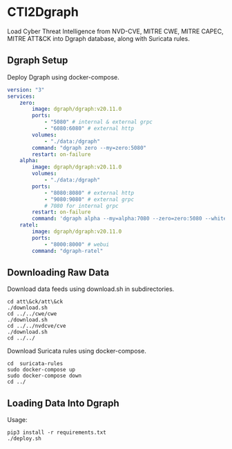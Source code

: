 # CTI2Dgraph
Load Cyber Threat Intelligence from NVD-CVE, MITRE CWE, MITRE CAPEC, MITRE ATT&CK into Dgraph database, along with Suricata rules.

## Dgraph Setup
Deploy Dgraph using docker-compose.
```yaml
version: "3"
services:
    zero:
        image: dgraph/dgraph:v20.11.0
        ports:
            - "5080" # internal & external grpc
            - "6080:6080" # external http
        volumes:
            - "./data:/dgraph"
        command: "dgraph zero --my=zero:5080"
        restart: on-failure
    alpha:
        image: dgraph/dgraph:v20.11.0
        volumes:
            - "./data:/dgraph"
        ports:
            - "8080:8080" # external http
            - "9080:9080" # external grpc
            # 7080 for internal grpc
        restart: on-failure
        command: 'dgraph alpha --my=alpha:7080 --zero=zero:5080 --whitelist="172.24.0.1"' # whitelisted ip address is the host ip of docker-compose
    ratel:
        image: dgraph/dgraph:v20.11.0
        ports:
            - "8000:8000" # webui
        command: "dgraph-ratel"
```

## Downloading Raw Data
Download data feeds using download.sh in subdirectories.
```shellscript
cd att\&ck/att\&ck
./download.sh
cd ../../cwe/cwe
./download.sh
cd ../../nvdcve/cve
./download.sh
cd ../../
```
Download Suricata rules using docker-compose.
```shellscript
cd  suricata-rules
sudo docker-compose up
sudo docker-compose down
cd ../
```

## Loading Data Into Dgraph
Usage:
```shellscript
pip3 install -r requirements.txt
./deploy.sh
```